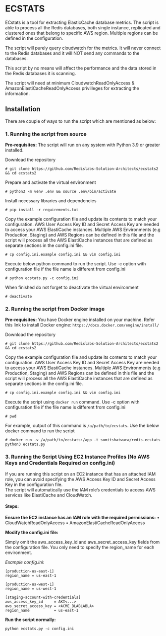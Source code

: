 # ECSTATS

ECstats is a tool for extracting ElasticCache database metrics. The script is able to process all the Redis databases, both single instance, replicated and clustered ones that belong to specific AWS region. Multiple regions can be defined in the configuration.

The script will purely query cloudwatch for the metrics. It will never connect to the Redis databases and it will NOT send any commands to the databases.

This script by no means will affect the performance and the data stored in the Redis databases it is scanning.

The script will need at minimum CloudwatchReadOnlyAccess & AmazonElastiCacheReadOnlyAccess privilleges for extracting the information.


## Installation

There are couple of ways to run the script which are mentioned as below:

### 1. Running the script from source

**Pre-requisites:** The script will run on any system with Python 3.9 or greater installed.


Download the repository

```
# git clone https://github.com/Redislabs-Solution-Architects/ecstats2 && cd ecstats2
```

Prepare and activate the virtual environment

```
# python3 -m venv .env && source .env/bin/activate
```

Install necessary libraries and dependencies

```
# pip install -r requirements.txt
```

Copy the example configuration file and update its contents to match your configuration. AWS User Access Key ID and Secret Access Key are needed to access your AWS ElastiCache instances. Multiple AWS Environments (e.g Production, Staging) and AWS Regions can be defined in this file and the script will process all the AWS ElastiCache instances that are defined as separate sections in the config.ini file.

```
# cp config.ini.example config.ini && vim config.ini
```

Execute below python command to run the script. Use -c option with configuration file if the file name is different from config.ini

```
# python ecstats.py -c config.ini
```

When finished do not forget to deactivate the virtual environment

```
# deactivate
```

### 2. Running the script from Docker image

**Pre-requisites:** You have Docker engine installed on your machine. Refer this link to install Docker engine: `https://docs.docker.com/engine/install/`


Download the repository

```
# git clone https://github.com/Redislabs-Solution-Architects/ecstats2 && cd ecstats2
```

Copy the example configuration file and update its contents to match your configuration. AWS User Access Key ID and Secret Access Key are needed to access your AWS ElastiCache instances. Multiple AWS Environments (e.g Production, Staging) and AWS Regions can be defined in this file and the script will process all the AWS ElastiCache instances that are defined as separate sections in the config.ini file.

```
# cp config.ini.example config.ini && vim config.ini
```


Execute the script using `docker run` command. Use -c option with configuration file if the file name is different from config.ini

```
# pwd
```
For example, output of this command is `/a/path/to/ecstats`. Use the below docker command to run the script

```
# docker run -v /a/path/to/ecstats:/app -t sumitshatwara/redis-ecstats python3 ecstats.py
```

### 3. Running the Script Using EC2 Instance Profiles (No AWS Keys and Credentials Required on config.ini)

If you are running this script on an EC2 instance that has an attached IAM role, you can avoid specifying the AWS Access Key ID and Secret Access Key in the configuration file.\
The script will automatically use the IAM role’s credentials to access AWS services like ElastiCache and CloudWatch.

#### Steps:

**Ensure the EC2 instance has an IAM role with the required permissions:**
	•	CloudWatchReadOnlyAccess
	•	AmazonElastiCacheReadOnlyAccess

**Modify the config.ini file:**

Simply omit the aws_access_key_id and aws_secret_access_key fields from the configuration file. You only need to specify the region_name for each environment.

_Example config.ini:_

```
[production-us-east-1]
region_name = us-east-1

[production-us-west-1]
region_name = us-west-1

[staging-account-with-credentials]
aws_access_key_id     = AKI<...>
aws_secret_access_key = <ACME_BLABLABLA>
region_name           = us-east-1
```

**Run the script normally:**
```
python ecstats.py -c config.ini
```
